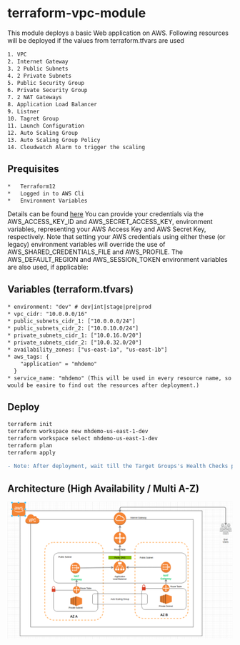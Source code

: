 # terraform-vpc-module
This module deploys a basic Web application on AWS. Following resources will be deployed if the values from terraform.tfvars are used

    1. VPC
    2. Internet Gateway
    3. 2 Public Subnets
    4. 2 Private Subnets
    5. Public Security Group
    6. Private Security Group
    7. 2 NAT Gateways
    8. Application Load Balancer
    9. Listner 
    10. Tagret Group
    11. Launch Configuration
    12. Auto Scaling Group
    13. Auto Scaling Group Policy
    14. Cloudwatch Alarm to trigger the scaling


## Prequisites
    *   Terraform12
    *   Logged in to AWS Cli
    *   Environment Variables 
Details can be found [here](https://registry.terraform.io/providers/hashicorp/aws/latest/docs)
You can provide your credentials via the AWS_ACCESS_KEY_ID and AWS_SECRET_ACCESS_KEY, environment variables, representing your AWS Access Key and AWS Secret Key, respectively. Note that setting your AWS credentials using either these (or legacy) environment variables will override the use of AWS_SHARED_CREDENTIALS_FILE and AWS_PROFILE. The AWS_DEFAULT_REGION and AWS_SESSION_TOKEN environment variables are also used, if applicable:


## Variables (terraform.tfvars)
    * environment: "dev" # dev|int|stage|pre|prod
    * vpc_cidr: "10.0.0.0/16"
    * public_subnets_cidr_1: ["10.0.0.0/24"]
    * public_subnets_cidr_2: ["10.0.10.0/24"]
    * private_subnets_cidr_1: ["10.0.16.0/20"]
    * private_subnets_cidr_2: ["10.0.32.0/20"]
    * availability_zones: ["us-east-1a", "us-east-1b"]
    * aws_tags: {
        "application" = "mhdemo"
      }
    * service_name: "mhdemo" (This will be used in every resource name, so would be easire to find out the resources after deployment.)


## Deploy
```
terraform init
terraform workspace new mhdemo-us-east-1-dev
terraform workspace select mhdemo-us-east-1-dev
terraform plan
terraform apply
```
```diff
- Note: After deployment, wait till the Target Groups's Health Checks passes!
```

## Architecture (High Availability / Multi A-Z)

![Assignment Architecture](./mastercard_architecture.PNG)
